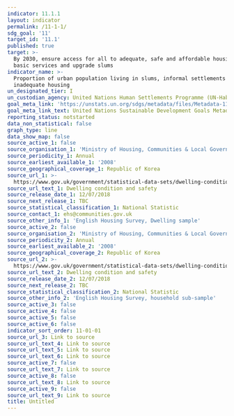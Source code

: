 ```yaml
---
indicator: 11.1.1
layout: indicator
permalink: /11-1-1/
sdg_goal: '11'
target_id: '11.1'
published: true
target: >-
  By 2030, ensure access for all to adequate, safe and affordable housing and
  basic services and upgrade slums
indicator_name: >-
  Proportion of urban population living in slums, informal settlements or
  inadequate housing
un_designated_tier: I
un_custodian_agency: United Nations Human Settlements Programme (UN-Habitat)
goal_meta_link: 'https://unstats.un.org/sdgs/metadata/files/Metadata-11-01-01.pdf'
goal_meta_link_text: United Nations Sustainable Development Goals Metadata (PDF 93.1 KB)
reporting_status: notstarted
data_non_statistical: false
graph_type: line
data_show_map: false
source_active_1: false
source_organisation_1: 'Ministry of Housing, Communities & Local Government'
source_periodicity_1: Annual
source_earliest_available_1: '2008'
source_geographical_coverage_1: Republic of Korea
source_url_1: >-
  https://www.gov.uk/government/statistical-data-sets/dwelling-condition-and-safety
source_url_text_1: Dwelling condition and safety
source_release_date_1: 12/07/2018
source_next_release_1: TBC
source_statistical_classification_1: National Statistic
source_contact_1: ehs@communities.gov.uk
source_other_info_1: 'English Housing Survey, Dwelling sample'
source_active_2: false
source_organisation_2: 'Ministry of Housing, Communities & Local Government'
source_periodicity_2: Annual
source_earliest_available_2: '2008'
source_geographical_coverage_2: Republic of Korea
source_url_2: >-
  https://www.gov.uk/government/statistical-data-sets/dwelling-condition-and-safety
source_url_text_2: Dwelling condition and safety
source_release_date_2: 12/07/2018
source_next_release_2: TBC
source_statistical_classification_2: National Statistic
source_other_info_2: 'English Housing Survey, household sub-sample'
source_active_3: false
source_active_4: false
source_active_5: false
source_active_6: false
indicator_sort_order: 11-01-01
source_url_3: Link to source
source_url_text_4: Link to source
source_url_text_5: Link to source
source_url_text_6: Link to source
source_active_7: false
source_url_text_7: Link to source
source_active_8: false
source_url_text_8: Link to source
source_active_9: false
source_url_text_9: Link to source
title: Untitled
---
```

